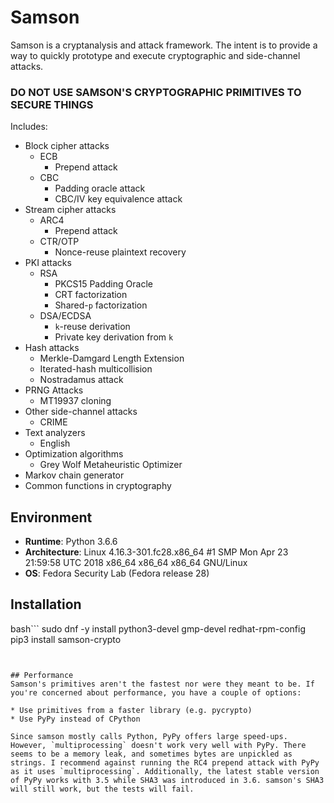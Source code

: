 # Samson

Samson is a cryptanalysis and attack framework. The intent is to provide a way to quickly prototype and execute cryptographic and side-channel attacks.


### **DO NOT USE SAMSON'S CRYPTOGRAPHIC PRIMITIVES TO SECURE THINGS**

Includes:
* Block cipher attacks
    * ECB
        * Prepend attack
    * CBC
        * Padding oracle attack
        * CBC/IV key equivalence attack
* Stream cipher attacks
    * ARC4
        * Prepend attack
    * CTR/OTP
        * Nonce-reuse plaintext recovery
* PKI attacks
    * RSA
        * PKCS15 Padding Oracle
        * CRT factorization
        * Shared-`p` factorization
    * DSA/ECDSA
        * `k`-reuse derivation
        * Private key derivation from `k`
* Hash attacks
    * Merkle-Damgard Length Extension
    * Iterated-hash multicollision
    * Nostradamus attack
* PRNG Attacks
    * MT19937 cloning
* Other side-channel attacks
    * CRIME
* Text analyzers
    * English
* Optimization algorithms
    * Grey Wolf Metaheuristic Optimizer
* Markov chain generator
* Common functions in cryptography


## Environment
* **Runtime**: Python 3.6.6
* **Architecture**: Linux 4.16.3-301.fc28.x86_64 #1 SMP Mon Apr 23 21:59:58 UTC 2018 x86_64 x86_64 x86_64 GNU/Linux
* **OS**: Fedora Security Lab (Fedora release 28)

## Installation
bash```
sudo dnf -y install python3-devel gmp-devel redhat-rpm-config
pip3 install samson-crypto
```


## Performance
Samson's primitives aren't the fastest nor were they meant to be. If you're concerned about performance, you have a couple of options:

* Use primitives from a faster library (e.g. pycrypto)
* Use PyPy instead of CPython

Since samson mostly calls Python, PyPy offers large speed-ups. However, `multiprocessing` doesn't work very well with PyPy. There seems to be a memory leak, and sometimes bytes are unpickled as strings. I recommend against running the RC4 prepend attack with PyPy as it uses `multiprocessing`. Additionally, the latest stable version of PyPy works with 3.5 while SHA3 was introduced in 3.6. samson's SHA3 will still work, but the tests will fail.